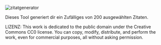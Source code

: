 ![zitatgenerator](https://github.com/user-attachments/assets/76481967-720c-4b5d-b8a1-0c7c336320c1)

Dieses Tool generiert dir ein Zufälliges von 200 ausgewählten Zitaten.

LIZENZ:
This work is dedicated to the public domain under the Creative Commons CC0 license.
You can copy, modify, distribute, and perform the work, even for commercial purposes,
all without asking permission.
